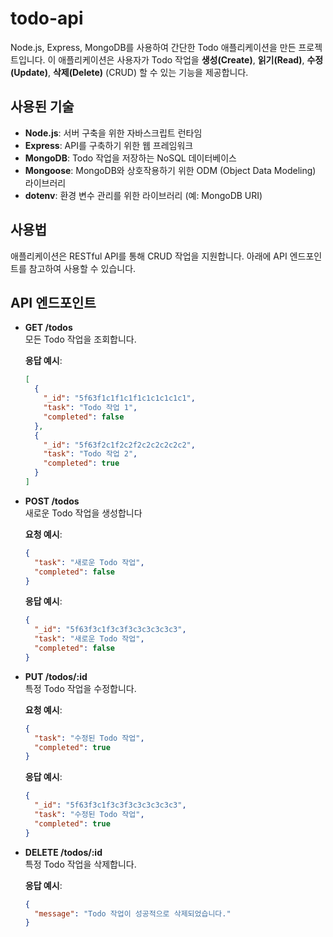 # todo-api

Node.js, Express, MongoDB를 사용하여 간단한 Todo 애플리케이션을 만든 프로젝트입니다. 이 애플리케이션은 사용자가 Todo 작업을 **생성(Create)**, **읽기(Read)**, **수정(Update)**, **삭제(Delete)** (CRUD) 할 수 있는 기능을 제공합니다.

## 사용된 기술
- **Node.js**: 서버 구축을 위한 자바스크립트 런타임
- **Express**: API를 구축하기 위한 웹 프레임워크
- **MongoDB**: Todo 작업을 저장하는 NoSQL 데이터베이스
- **Mongoose**: MongoDB와 상호작용하기 위한 ODM (Object Data Modeling) 라이브러리
- **dotenv**: 환경 변수 관리를 위한 라이브러리 (예: MongoDB URI)

## 사용법
애플리케이션은 RESTful API를 통해 CRUD 작업을 지원합니다. 아래에 API 엔드포인트를 참고하여 사용할 수 있습니다.

## API 엔드포인트

- **GET /todos**  
  모든 Todo 작업을 조회합니다.
  
  **응답 예시**:
  ```json
  [
    {
      "_id": "5f63f1c1f1c1f1c1c1c1c1c1",
      "task": "Todo 작업 1",
      "completed": false
    },
    {
      "_id": "5f63f2c1f2c2f2c2c2c2c2c2",
      "task": "Todo 작업 2",
      "completed": true
    }
  ]
  ```

- **POST /todos**  
  새로운 Todo 작업을 생성합니다


  **요청 예시**:
  ```json
  {
    "task": "새로운 Todo 작업",
    "completed": false
  }
  ```
  
  **응답 예시**:
  ```json
  {
    "_id": "5f63f3c1f3c3f3c3c3c3c3c3",
    "task": "새로운 Todo 작업",
    "completed": false
  }
  ```

- **PUT /todos/:id**  
  특정 Todo 작업을 수정합니다.

  **요청 예시**:
  ```json
  {
    "task": "수정된 Todo 작업",
    "completed": true
  }
  ```
  
  **응답 예시**:
  ```json
  {
    "_id": "5f63f3c1f3c3f3c3c3c3c3c3",
    "task": "수정된 Todo 작업",
    "completed": true
  }
   ```
- **DELETE /todos/:id**  
    특정 Todo 작업을 삭제합니다.
    
    **응답 예시**:
    ```json
    {
      "message": "Todo 작업이 성공적으로 삭제되었습니다."
    }
    ```
